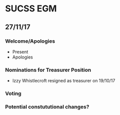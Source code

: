 # SUCSS EGM

## 27/11/17

### Welcome/Apologies

- Present
- Apologies

### Nominations for Treasurer Position
- Izzy Whistlecroft resigned as treasurer on 19/10/17

### Voting

### Potential constututional changes?
